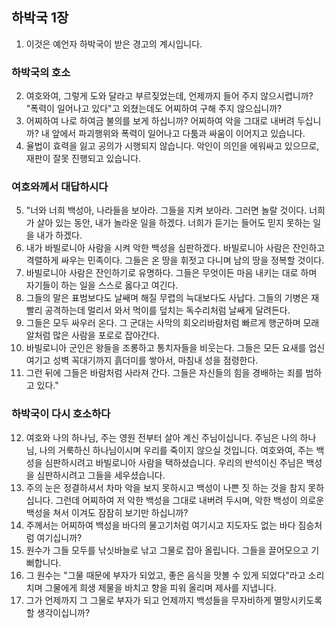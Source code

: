 ## 하박국 1장

1. 이것은 예언자 하박국이 받은 경고의 계시입니다.
### 하박국의 호소
2. 여호와여, 그렇게 도와 달라고 부르짖었는데, 언제까지 들어 주지 않으시렵니까? "폭력이 일어나고 있다"고 외쳤는데도 어찌하여 구해 주지 않으십니까?
3. 어찌하여 나로 하여금 불의를 보게 하십니까? 어찌하여 악을 그대로 내버려 두십니까? 내 앞에서 파괴행위와 폭력이 일어나고 다툼과 싸움이 이어지고 있습니다.
4. 율법이 효력을 잃고 공의가 시행되지 않습니다. 악인이 의인을 에워싸고 있으므로, 재판이 잘못 진행되고 있습니다.
### 여호와께서 대답하시다
5. "너와 너희 백성아, 나라들을 보아라. 그들을 지켜 보아라. 그러면 놀랄 것이다. 너희가 살아 있는 동안, 내가 놀라운 일을 하겠다. 너희가 듣기는 들어도 믿지 못하는 일을 내가 하겠다.
6. 내가 바빌로니아 사람을 시켜 악한 백성을 심판하겠다. 바빌로니아 사람은 잔인하고 격렬하게 싸우는 민족이다. 그들은 온 땅을 휘젓고 다니며 남의 땅을 정복할 것이다.
7. 바빌로니아 사람은 잔인하기로 유명하다. 그들은 무엇이든 마음 내키는 대로 하며 자기들이 하는 일을 스스로 옳다고 여긴다.
8. 그들의 말은 표범보다도 날쌔며 해질 무렵의 늑대보다도 사납다. 그들의 기병은 재빨리 공격하는데 멀리서 와서 먹이를 덮치는 독수리처럼 날쌔게 달려든다.
9. 그들은 모두 싸우러 온다. 그 군대는 사막의 회오리바람처럼 빠르게 행군하며 모래알처럼 많은 사람을 포로로 잡아간다.
10. 바빌로니아 군인은 왕들을 조롱하고 통치자들을 비웃는다. 그들은 모든 요새를 업신여기고 성벽 꼭대기까지 흙더미를 쌓아서, 마침내 성을 점령한다.
11. 그런 뒤에 그들은 바람처럼 사라져 간다. 그들은 자신들의 힘을 경배하는 죄를 범하고 있다."
### 하박국이 다시 호소하다
12. 여호와 나의 하나님, 주는 영원 전부터 살아 계신 주님이십니다. 주님은 나의 하나님, 나의 거룩하신 하나님이시며 우리를 죽이지 않으실 것입니다. 여호와여, 주는 백성을 심판하시려고 바빌로니아 사람을 택하셨습니다. 우리의 반석이신 주님은 백성을 심판하시려고 그들을 세우셨습니다.
13. 주의 눈은 정결하셔서 차마 악을 보지 못하시고 백성이 나쁜 짓 하는 것을 참지 못하십니다. 그런데 어찌하여 저 악한 백성을 그대로 내버려 두시며, 악한 백성이 의로운 백성을 쳐서 이겨도 잠잠히 보기만 하십니까?
14. 주께서는 어찌하여 백성을 바다의 물고기처럼 여기시고 지도자도 없는 바다 짐승처럼 여기십니까?
15. 원수가 그들 모두를 낚싯바늘로 낚고 그물로 잡아 올립니다. 그들을 끌어모으고 기뻐합니다.
16. 그 원수는 "그물 때문에 부자가 되었고, 좋은 음식을 맛볼 수 있게 되었다"라고 소리치며 그물에게 희생 제물을 바치고 향을 피워 올리며 제사를 지냅니다.
17. 그가 언제까지 그 그물로 부자가 되고 언제까지 백성들을 무자비하게 멸망시키도록 할 생각이십니까?